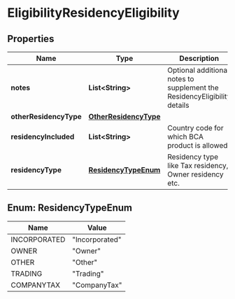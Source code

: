 
# EligibilityResidencyEligibility

## Properties
Name | Type | Description | Notes
------------ | ------------- | ------------- | -------------
**notes** | **List&lt;String&gt;** | Optional additional notes to supplement the ResidencyEligibility details |  [optional]
**otherResidencyType** | [**OtherResidencyType**](OtherResidencyType.md) |  |  [optional]
**residencyIncluded** | **List&lt;String&gt;** | Country code for which BCA product is allowed. | 
**residencyType** | [**ResidencyTypeEnum**](#ResidencyTypeEnum) | Residency type like Tax residency, Owner residency etc. |  [optional]


<a name="ResidencyTypeEnum"></a>
## Enum: ResidencyTypeEnum
Name | Value
---- | -----
INCORPORATED | &quot;Incorporated&quot;
OWNER | &quot;Owner&quot;
OTHER | &quot;Other&quot;
TRADING | &quot;Trading&quot;
COMPANYTAX | &quot;CompanyTax&quot;



